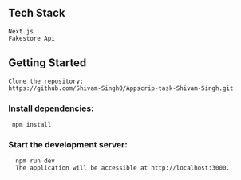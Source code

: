 

## Tech Stack

    Next.js
    Fakestore Api

## Getting Started

    Clone the repository:
    https://github.com/Shivam-Singh0/Appscrip-task-Shivam-Singh.git


  ### Install dependencies:
     npm install



  ### Start the development server:
      npm run dev
      The application will be accessible at http://localhost:3000.



